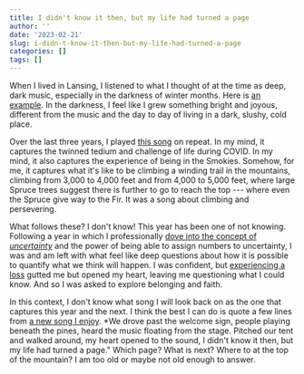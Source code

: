 ```yaml
---
title: I didn't know it then, but my life had turned a page
author: ''
date: '2023-02-21'
slug: i-didn-t-know-it-then-but-my-life-had-turned-a-page
categories: []
tags: []
---
```


When I lived in Lansing, I listened to what I thought of at the time as deep, dark music, especially in the darkness of winter months. Here is [an example](https://www.youtube.com/watch?v=1JU4T9iqNTo). In the darkness, I feel like I grew something bright and joyous, different from the music and the day to day of living in a dark, slushy, cold place. 

Over the last three years, I played [this song](https://www.youtube.com/watch?v=CG-drrSYAeo) on repeat. In my mind, it captures the twinned tedium and challenge of life during COVID. In my mind, it also captures the experience of being in the Smokies. Somehow, for me, it captures what it's like to be climbing a winding trail in the mountains, climbing from 3,000 to 4,000 feet and from 4,000 to 5,000 feet, where large Spruce trees suggest there is further to go to reach the top --- where even the Spruce give way to the Fir. It was a song about climbing and persevering.

What follows these? I don't know! This year has been one of not knowing. Following a year in which I professionally [dove into the concept of _uncertainty_](https://link.springer.com/article/10.1007/s11191-022-00341-3) and the power of being able to assign numbers to uncertainty, I was and am left with what feel like deep questions about how it is possible to quantify what we think will happen. I was confident, but [experiencing a loss](https://joshuamrosenberg.com/post/2022/10/12/tragedy-and-experiencing-loss/) gutted me but opened my heart, leaving me questioning what I could know. And so I was asked to explore belonging and faith. 

In this context, I don't know what song I will look back on as the one that captures this year and the next. I think the best I can do is quote a few lines from [a new song I enjoy](https://joshuamrosenberg.com/post/2023/01/17/at-the-end-of-the-winter-break/). *We drove past the welcome sign, people playing beneath the pines, heard the music floating from the stage. Pitched our tent and walked around, my heart opened to the sound, I didn't know it then, but my life had turned a page." Which page? What is next? Where to at the top of the mountain? I am too old or maybe not old enough to answer.